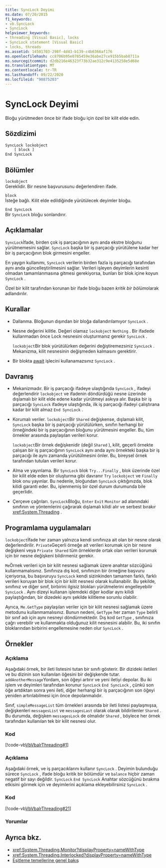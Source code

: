 ```yaml
---
title: SyncLock Deyimi
ms.date: 07/20/2015
f1_keywords:
- vb.SyncLock
- SyncLock
helpviewer_keywords:
- threading [Visual Basic], locks
- SyncLock statement [Visual Basic]
- locks, threads
ms.assetid: 14501703-298f-4d43-b139-c4b6366af176
ms.openlocfilehash: cc8706b95e0785459e36abe27ce915b5bab8711a
ms.sourcegitcommit: d2db216e46323f73b32ae312c9e4135258e5d68e
ms.translationtype: MT
ms.contentlocale: tr-TR
ms.lasthandoff: 09/22/2020
ms.locfileid: "90875203"
---
```

# <a name="synclock-statement"></a>SyncLock Deyimi

Bloğu yürütmeden önce bir ifade bloğu için özel bir kilit elde edin.  
  
## <a name="syntax"></a>Sözdizimi  
  
```vb  
SyncLock lockobject  
    [ block ]  
End SyncLock  
```  
  
## <a name="parts"></a>Bölümler  

 `lockobject`  
 Gereklidir. Bir nesne başvurusunu değerlendiren ifade.  
  
 `block`  
 İsteğe bağlı. Kilit elde edildiğinde yürütülecek deyimler bloğu.  
  
 `End SyncLock`  
 Bir `SyncLock` bloğu sonlandırır.  
  
## <a name="remarks"></a>Açıklamalar  

 `SyncLock`İfade, birden çok iş parçacığının aynı anda ekstre bloğunu yürütmemesini sağlar. `SyncLock` başka bir iş parçacığı yürütülene kadar her bir iş parçacığının blok girmesini engeller.  
  
 En yaygın kullanımı, `SyncLock` verilerin birden fazla iş parçacığı tarafından aynı anda güncelleştirilmesini sağlar. Verileri işleyen deyimlerin kesinti olmadan tamamlanmasına gitmesi gerekiyorsa, bunları bir blok içine koyun `SyncLock` .  
  
 Özel bir kilit tarafından korunan bir ifade bloğu bazen *kritik bir bölüm*olarak adlandırılır.  
  
## <a name="rules"></a>Kurallar  
  
- Dallanma. Bloğunun dışından bir bloğa dallandırılamıyor `SyncLock` .  
  
- Nesne değerini kilitle. Değeri olamaz `lockobject` `Nothing` . Bir ifadede kullanmadan önce Lock nesnesini oluşturmanız gerekir `SyncLock` .  
  
     `lockobject`Bir blok yürütülürken değerini değiştiremezsiniz `SyncLock` . Mekanizma, kilit nesnesinin değişmeden kalmasını gerektirir.  
  
- Bir blokta [await](../operators/await-operator.md) işlecini kullanamazsınız `SyncLock` .  
  
## <a name="behavior"></a>Davranış  
  
- Mekanizmadır. Bir iş parçacığı ifadeye ulaştığında `SyncLock` , ifadeyi değerlendirir `lockobject` ve ifadenin döndürdüğü nesne üzerinde dışlamalı bir kilit elde edene kadar yürütmeyi askıya alır. Başka bir iş parçacığı `SyncLock` ifadeye ulaştığında, ilk iş parçacığı ifadeyi çalıştırana kadar bir kilit almaz `End SyncLock` .  
  
- Korumalı veriler. `lockobject`Bir `Shared` değişkense, dışlamalı kilit, `SyncLock` başka bir iş parçacığı yürütülürken, sınıfın herhangi bir örneğindeki bir iş parçacığının bloğunu yürütmesini engeller. Bu, tüm örnekler arasında paylaşılan verileri korur.  
  
     `lockobject`Bir örnek değişkenidir (değil `Shared` ), kilit, geçerli örnekte çalışan bir iş parçacığının `SyncLock` aynı anda aynı örnekteki başka bir iş parçacığı ile aynı zamanda yürütülmesini önler. Bu, bireysel örnek tarafından tutulan verileri korur.  
  
- Alma ve yayınlama. Bir `SyncLock` blok `Try...Finally` , blok üzerinde özel bir kilit elde eden bir oluşturma gibi davranır `Try` `lockobject` ve `Finally` blok onu yayınlar. Bu nedenle, bloğundan `SyncLock` çıktığınızda, blok kilidi garanti eder. Bu, işlenmemiş bir özel durum durumunda bile geçerlidir.  
  
- Çerçeve çağrıları. `SyncLock`Bloğu, `Enter` `Exit` `Monitor` ad alanındaki sınıfının ve yöntemlerini çağırarak dışlamalı kilidi alır ve serbest bırakır <xref:System.Threading> .  
  
## <a name="programming-practices"></a>Programlama uygulamaları  

 `lockobject`İfade her zaman yalnızca kendi sınıfınıza ait olan bir nesne olarak değerlendirilir. `Private`Geçerli örneğe ait verileri korumak için bir nesne değişkeni veya `Private Shared` tüm örneklerde ortak olan verileri korumak için bir nesne değişkeni bildirmeniz gerekir.  
  
 `Me`Örnek verileri için bir kilit nesnesi sağlamak üzere anahtar sözcüğünü kullanmamalısınız. Sınıfınıza dış kod, sınıfınızın bir örneğine başvuru içeriyorsa, bu başvuruyu `SyncLock` kendi sizinkinden tamamen farklı, farklı verileri koruyan bir blok için bir kilit nesnesi olarak kullanabilir. Bu şekilde, sınıfınız ve diğer sınıf, birbirini ilgisiz blokları yürütmelerini engelleyebilir `SyncLock` . Aynı dizeyi kullanan işlemdeki diğer kodlar aynı kilidi paylaştığından, bir dizedeki aynı şekilde kilitleme sorunlu olabilir.  
  
 Ayrıca, `Me.GetType` paylaşılan veriler için bir kilit nesnesi sağlamak üzere metodunu kullanmamalısınız. Bunun nedeni, `GetType` her zaman `Type` belirli bir sınıf adı için aynı nesneyi döndürmektedir. Dış kod `GetType` , sınıfınıza çağrı verebilir ve kullanmakta olduğunuz kilit nesnesini alabilir. Bu, iki sınıfın bloklarından birbirini engellemesine neden olur `SyncLock` .  
  
## <a name="examples"></a>Örnekler  
  
### <a name="description"></a>Açıklama  

 Aşağıdaki örnek, bir ileti listesini tutan bir sınıfı gösterir. Bir dizideki iletileri ve bu dizinin son kullanılan öğesini bir değişkende tutar. `addAnotherMessage`Yordam, son öğeyi artırır ve yeni iletiyi depolar. Bu iki işlem ve deyimleri tarafından korunur `SyncLock` `End SyncLock` , çünkü son öğe artdıktan sonra yeni ileti, diğer herhangi bir iş parçacığının son öğeyi yeniden artırılabilmesi için önce depolanmalıdır.  
  
 Sınıf, `simpleMessageList` tüm örnekleri arasında bir ileti listesi paylaşmışsa, değişkenleri `messagesList` ve `messagesLast` olarak olarak bildirilenler `Shared` . Bu durumda, değişken `messagesLock` de olmalıdır `Shared` , böylece her örnek tarafından kullanılan tek bir kilit nesnesi olur.  
  
### <a name="code"></a>Kod  

 [!code-vb[VbVbalrThreading#1](~/samples/snippets/visualbasic/VS_Snippets_VBCSharp/VbVbalrThreading/VB/Class1.vb#1)]  
  
### <a name="description"></a>Açıklama  

 Aşağıdaki örnek, ve iş parçacıklarını kullanır `SyncLock` . Deyimin bulunduğu sürece `SyncLock` , ifade bloğu kritik bir bölümdür ve `balance` hiçbir zaman negatif bir sayı değildir. `SyncLock` `End SyncLock` Anahtar sözcüğünü bırakma etkisini görmek için ve deyimlerini açıklama ekleyebilirsiniz `SyncLock` .  
  
### <a name="code"></a>Kod  

 [!code-vb[VbVbalrThreading#21](~/samples/snippets/visualbasic/VS_Snippets_VBCSharp/VbVbalrThreading/VB/class2.vb#21)]  
  
### <a name="comments"></a>Yorumlar  
  
## <a name="see-also"></a>Ayrıca bkz.

- <xref:System.Threading.Monitor?displayProperty=nameWithType>
- <xref:System.Threading.Interlocked?displayProperty=nameWithType>
- [Eşitleme temellerine genel bakış](../../../standard/threading/overview-of-synchronization-primitives.md)
